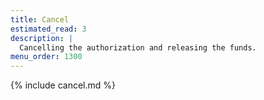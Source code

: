 ```yaml
---
title: Cancel
estimated_read: 3
description: |
  Cancelling the authorization and releasing the funds.
menu_order: 1300
---
```


{% include cancel.md %}

